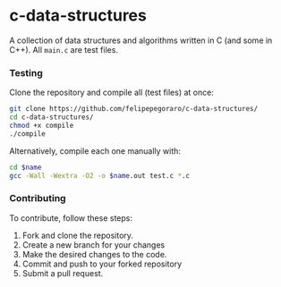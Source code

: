 # c-data-structures
A collection of data structures and algorithms written in C (and some in C++). 
All `main.c` are test files.

### Testing
Clone the repository and compile all (test files) at once:

```sh
git clone https://github.com/felipepegoraro/c-data-structures/
cd c-data-structures/
chmod +x compile
./compile
```

Alternatively, compile each one manually with:

```sh
cd $name
gcc -Wall -Wextra -O2 -o $name.out test.c *.c
```

### Contributing
To contribute, follow these steps:

1. Fork and clone the repository.
2. Create a new branch for your changes
3. Make the desired changes to the code.
4. Commit and push to your forked repository
5. Submit a pull request.
